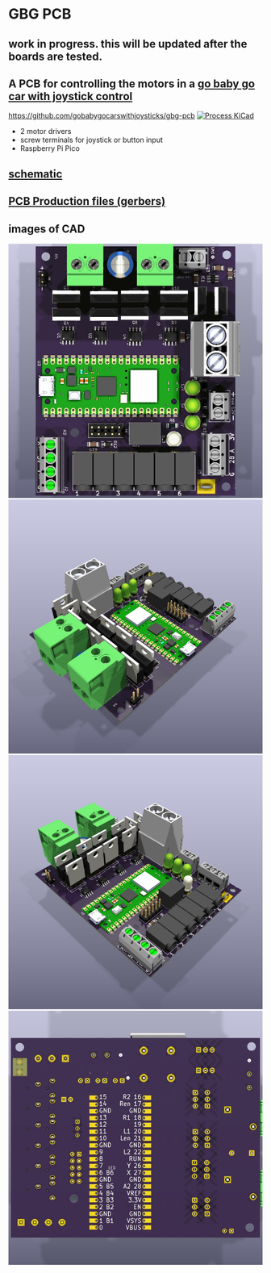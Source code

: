 # GBG PCB
## work in progress. this will be updated after the boards are tested.

## A PCB for controlling the motors in a [go baby go car with joystick control](https://gobabygocarswithjoysticks.github.io/index/)
https://github.com/gobabygocarswithjoysticks/gbg-pcb
[![Process KiCad](https://github.com/gobabygocarswithjoysticks/gbg-pcb/actions/workflows/process-kicad.yml/badge.svg?branch=main)](https://github.com/gobabygocarswithjoysticks/gbg-pcb/actions/workflows/process-kicad.yml)

* 2 motor drivers
* screw terminals for joystick or button input
* Raspberry Pi Pico

## [schematic](https://github.com/gobabygocarswithjoysticks/gbg-pcb/blob/main/schematic.pdf)

## [PCB Production files (gerbers)](https://github.com/gobabygocarswithjoysticks/gbg-pcb/tree/main/PCB_production)

## images of CAD

![auto generated image, topview](/renders/top.jpg)
![auto generated image, p1](/renders/perspective1.jpg)
![auto generated image, p2](/renders/perspective2.jpg)
![auto_generated_image, back](/renders/back.jpg)
